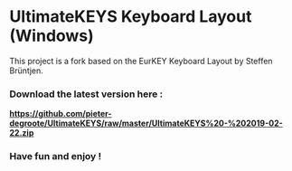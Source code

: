 # UltimateKEYS Keyboard Layout (Windows)
This project is a fork based on the EurKEY Keyboard Layout by Steffen Brüntjen.

### Download the latest version here :

**https://github.com/pieter-degroote/UltimateKEYS/raw/master/UltimateKEYS%20-%202019-02-22.zip**


### Have fun and enjoy !
